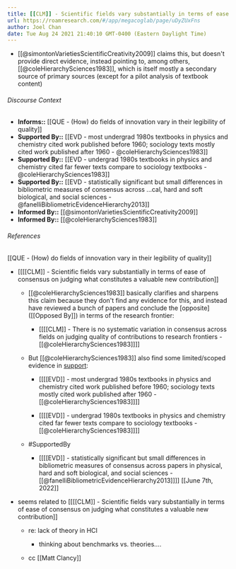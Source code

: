 ```yaml
---
title: [[CLM]] - Scientific fields vary substantially in terms of ease of consensus on judging what constitutes a valuable new contribution
url: https://roamresearch.com/#/app/megacoglab/page/uDyZUxFns
author: Joel Chan
date: Tue Aug 24 2021 21:40:10 GMT-0400 (Eastern Daylight Time)
---
```


- [[@simontonVarietiesScientificCreativity2009]] claims this, but doesn't provide direct evidence, instead pointing to, among others, [[@coleHierarchySciences1983]], which is itself mostly a secondary source of primary sources (except for a pilot analysis of textbook content)

###### Discourse Context

- **Informs::** [[QUE - (How) do fields of innovation vary in their legibility of quality]]
- **Supported By::** [[EVD - most undergrad 1980s textbooks in physics and chemistry cited work published before 1960; sociology texts mostly cited work published after 1960 - @coleHierarchySciences1983]]
- **Supported By::** [[EVD - undergrad 1980s textbooks in physics and chemistry cited far fewer texts compare to sociology textbooks - @coleHierarchySciences1983]]
- **Supported By::** [[EVD - statistically significant but small differences in bibliometric measures of consensus across ...cal, hard and soft biological, and social sciences  - @fanelliBibliometricEvidenceHierarchy2013]]
- **Informed By::** [[@simontonVarietiesScientificCreativity2009]]
- **Informed By::** [[@coleHierarchySciences1983]]

###### References

[[QUE - (How) do fields of innovation vary in their legibility of quality]]

- [[[[CLM]] - Scientific fields vary substantially in terms of ease of consensus on judging what constitutes a valuable new contribution]]

    - [[@coleHierarchySciences1983]] basically clarifies and sharpens this claim because they don't find any evidence for this, and instead have reviewed a bunch of papers and conclude the [opposite]([[Opposed By]]) in terms of the research frontier:

        - [[[[CLM]] - There is no systematic variation in consensus across fields on judging quality of contributions to research frontiers - [[@coleHierarchySciences1983]]]]

    - But [[@coleHierarchySciences1983]] also find some limited/scoped evidence in [support]([[SupportedBy]]):

        - [[[[EVD]] - most undergrad 1980s textbooks in physics and chemistry cited work published before 1960; sociology texts mostly cited work published after 1960 - [[@coleHierarchySciences1983]]]]

        - [[[[EVD]] - undergrad 1980s textbooks in physics and chemistry cited far fewer texts compare to sociology textbooks - [[@coleHierarchySciences1983]]]]

    - #SupportedBy

        - [[[[EVD]] - statistically significant but small differences in bibliometric measures of consensus across papers in physical, hard and soft biological, and social sciences  - [[@fanelliBibliometricEvidenceHierarchy2013]]]]
[[June 7th, 2022]]

- seems related to [[[[CLM]] - Scientific fields vary substantially in terms of ease of consensus on judging what constitutes a valuable new contribution]]

    - re: lack of theory in HCI

        - thinking about benchmarks vs. theories....

    - cc [[Matt Clancy]]
